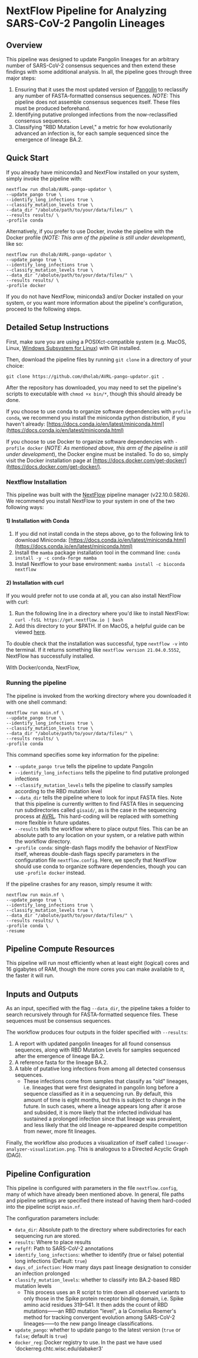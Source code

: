 # NextFlow Pipeline for Analyzing SARS-CoV-2 Pangolin Lineages

## Overview

This pipeline was designed to update Pangolin lineages for an arbitrary number of SARS-CoV-2 consensus sequences and then extend these findings with some additional analysis. In all, the pipeline goes through three major steps:

1. Ensuring that it uses the most updated version of [Pangolin](https://github.com/cov-lineages/pangolin) to reclassify any number of FASTA-formatted consensus sequences. _NOTE:_ This pipeline does not assemble consensus sequences itself. These files must be produced beforehand.
2. Identifying putative prolonged infections from the now-reclassified consensus sequences.
3. Classifying "RBD Mutation Level," a metric for how evolutionarily advanced an infection is, for each sample sequenced since the emergence of lineage BA.2.

## Quick Start

If you already have miniconda3 and NextFlow installed on your system, simply invoke the pipeline with:

```
nextflow run dholab/AVRL-pango-updator \
--update_pango true \
--identify_long_infections true \
--classify_mutation_levels true \
--data_dir "/abolute/path/to/your/data/files/" \
--results results/ \
-profile conda
```

Alternatively, if you prefer to use Docker, invoke the pipeline with the Docker profile (_NOTE: This arm of the pipeline is still under development_), like so:

```
nextflow run dholab/AVRL-pango-updator \
--update_pango true \
--identify_long_infections true \
--classify_mutation_levels true \
--data_dir "/abolute/path/to/your/data/files/" \
--results results/ \
-profile docker
```

If you do not have NextFlow, miniconda3 and/or Docker installed on your system, or you want more information about the pipeline's configuration, proceed to the following steps.

## Detailed Setup Instructions

First, make sure you are using a POSIXct-compatible system (e.g. MacOS, Linux, [Windows Subsystem for Linux](https://learn.microsoft.com/en-us/windows/wsl/install)) with Git installed.

Then, download the pipeline files by running `git clone` in a directory of your choice:

```
git clone https://github.com/dholab/AVRL-pango-updator.git .
```

After the repository has downloaded, you may need to set the pipeline's scripts to executable with `chmod +x bin/*`, though this should already be done.

If you choose to use conda to organize software dependencies with `profile conda`, we recommend you install the miniconda python distribution, if you haven't already: [https://docs.conda.io/en/latest/miniconda.html](https://docs.conda.io/en/latest/miniconda.html)

If you choose to use Docker to organize software dependencies with `-profile docker` (_NOTE: As mentioned above, this arm of the pipeline is still under development_), the Docker engine must be installed. To do so, simply visit the Docker installation page at [https://docs.docker.com/get-docker/](https://docs.docker.com/get-docker/).

### Nextflow Installation

This pipeline was built with the [NextFlow](https://www.nextflow.io/) pipeline manager (v22.10.0.5826). We recommend you install NextFlow to your system in one of the two following ways:

#### 1) Installation with Conda

1. If you did not install conda in the steps above, go to the following link to download Miniconda: [https://docs.conda.io/en/latest/miniconda.html](https://docs.conda.io/en/latest/miniconda.html)
2. Install the `mamba` package installation tool in the command line:
   `conda install -y -c conda-forge mamba`
3. Install Nextflow to your base environment:
   `mamba install -c bioconda nextflow `

#### 2) Installation with curl

If you would prefer not to use conda at all, you can also install NextFlow with curl:

1. Run the following line in a directory where you'd like to install NextFlow:
   `curl -fsSL https://get.nextflow.io | bash`
2. Add this directory to your $PATH. If on MacOS, a helpful guide can be viewed [here](https://www.architectryan.com/2012/10/02/add-to-the-path-on-mac-os-x-mountain-lion/).

To double check that the installation was successful, type `nextflow -v` into the terminal. If it returns something like `nextflow version 21.04.0.5552`, NextFlow has successfully installed.

With Docker/conda, NextFlow,

### Running the pipeline

The pipeline is invoked from the working directory where you downloaded it with one shell command:

```
nextflow run main.nf \
--update_pango true \
--identify_long_infections true \
--classify_mutation_levels true \
--data_dir "/abolute/path/to/your/data/files/" \
--results results/ \
-profile conda
```

This command specifies some key information for the pipeline:

- `--update_pango true` tells the pipeline to update Pangolin
- `--identify_long_infections` tells the pipeline to find putative prolonged infections
- `--classify_mutation_levels` tells the pipeline to classify samples according to the RBD mutation level
- `--data_dir` tells the pipeline where to look for input FASTA files. Note that this pipeline is currently written to find FASTA files in sequencing run subdirectories called `gisaid/`, as is the case in the sequencing process at [AVRL](https://dholk.primate.wisc.edu/wiki/home/page.view?name=home_index). This hard-coding will be replaced with something more flexible in future updates.
- `--results` tells the workflow where to place output files. This can be an absolute path to any location on your system, or a relative path within the workflow directory.
- `-profile conda`: single-dash flags modify the behavior of NextFlow itself, whereas double-dash flags specify parameters in the configuration file `nextflow.config`. Here, we specify that NextFlow should use conda to organize software dependencies, though you can use `-profile docker` instead.

If the pipeline crashes for any reason, simply resume it with:

```
nextflow run main.nf \
--update_pango true \
--identify_long_infections true \
--classify_mutation_levels true \
--data_dir "/abolute/path/to/your/data/files/" \
--results results/ \
-profile conda \
-resume
```

## Pipeline Compute Resources

This pipeline will run most efficiently when at least eight (logical) cores and 16 gigabytes of RAM, though the more cores you can make available to it, the faster it will run.

## Inputs and Outputs

As an input, specified with the flag `--data_dir`, the pipeline takes a folder to search recursively through for FASTA-formatted sequence files. These sequences must be consensus sequences.

The workflow produces four outputs in the folder specified with `--results`:

1. A report with updated pangolin lineages for all found consensus sequences, along with RBD Mutation Levels for samples sequenced after the emergence of lineage BA.2.
2. A reference fasta for the lineage BA.2.
3. A table of putative long infections from among all detected consensus sequences.
   - These infections come from samples that classify as "old" lineages, i.e. lineages that were first designated in pangolin long before a sequence classified as it in a sequencing run. By default, this amount of time is eight months, but this is subject to change in the future. In such cases, where a lineage appears long after it arose and subsided, it is more likely that the infected individual has sustained a prolonged infection since that lineage was prevalent, and less likely that the old lineage re-appeared despite competition from newer, more fit lineages.

Finally, the workflow also produces a visualization of itself called `lineager-analyzer-visualization.png`. This is analogous to a Directed Acyclic Graph (DAG).

## Pipeline Configuration

This pipeline is configured with parameters in the file `nextflow.config`, many of which have already been mentioned above. In general, file paths and pipeline settings are specified there instead of having them hard-coded into the pipeline script `main.nf`.

The configuration parameters include:

- `data_dir`: Absolute path to the directory where subdirectories for each sequencing run are stored.
- `results`: Where to place results
- `refgff`: Path to SARS-CoV-2 annotations
- `identify_long_infections`: whether to identify (true or false) potential long infections (Default: `true`)
- `days_of_infection`: How many days past lineage designation to consider an infection prolonged
- `classify_mutation_levels`: whether to classify into BA.2-based RBD mutation levels
  - This process uses an R script to trim down all observed variants to only those in the Spike protein receptor binding domain, i.e. Spike amino acid residues 319–541. It then adds the count of RBD mutations——an RBD mutation "level", a la Cornelius Roemer's method for tracking convergent evolution among SARS-CoV-2 lineages——to the new pango lineage classifications.
- `update_pango`: whether to update pango to the latest version (`true` or `false`; default is `true`)
- `docker_reg`: Docker registry to use. In the past we have used 'dockerreg.chtc.wisc.edu/dabaker3'
